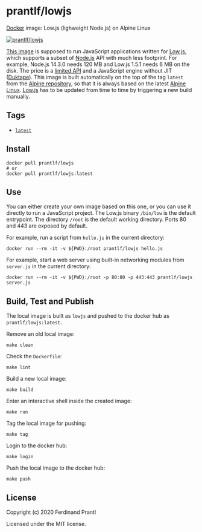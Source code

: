 # prantlf/lowjs

[Docker] image: Low.js (lighweight Node.js) on Alpine Linux

[![prantlf/lowjs](http://dockeri.co/image/prantlf/lowjs)](https://hub.docker.com/repository/docker/prantlf/lowjs/)

[This image] is supposed to run JavaScript applications written for [Low.js], which supports a subset of [Node.js] API with much less footprint. For example, Node.js 14.3.0 needs 120 MB and Low.js 1.5.1 needs 6 MB on the disk. The price is a [limited API] and a JavaScript engine without JIT ([Duktape]). This image is built automatically on the top of the tag `latest` from the [Alpine repository], so that it is always based on the latest [Alpine Linux]. [Low.js] has to be updated from time to time by triggering a new build manually.

## Tags

- [`latest`]

## Install

```
docker pull prantlf/lowjs
# or
docker pull prantlf/lowjs:latest
```

## Use

You can either create your own image based on this one, or you can use it directly to run a JavaScript project. The Low.js binary `/bin/low` is the default entrypoint. The directory `/root` is the default working directory. Ports 80 and 443 are exposed by default.

For example, run a script from `hello.js` in the current directory:

    docker run --rm -it -v ${PWD}:/root prantlf/lowjs hello.js

For example, start a web server using built-in networking modules from `server.js` in the current directory:

    docker run --rm -it -v ${PWD}:/root -p 80:80 -p 443:443 prantlf/lowjs server.js

## Build, Test and Publish

The local image is built as `lowjs` and pushed to the docker hub as `prantlf/lowjs:latest`.

Remove an old local image:

    make clean

Check the `Dockerfile`:

    make lint

Build a new local image:

    make build

Enter an interactive shell inside the created image:

    make run

Tag the local image for pushing:

    make tag

Login to the docker hub:

    make login

Push the local image to the docker hub:

    make push

## License

Copyright (c) 2020 Ferdinand Prantl

Licensed under the MIT license.

[Docker]: https://www.docker.com/
[This image]: https://hub.docker.com/repository/docker/prantlf/lowjs
[`latest`]: https://hub.docker.com/repository/docker/prantlf/lowjs/tags
[Low.js]: https://www.neonious.com/lowjs/
[Node.js]: https://nodejs.org/
[limited API]: https://www.neonious.com/lowjs/documentation/nodejs-api.html
[Duktape]: https://duktape.org/
[Alpine repository]: https://hub.docker.com/_/alpine
[Alpine Linux]: https://alpinelinux.org/
